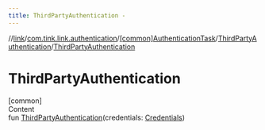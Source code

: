 ```yaml
---
title: ThirdPartyAuthentication -
---
```

//[link](../../../index.md)/[com.tink.link.authentication](../../index.md)/[[common]AuthenticationTask](../index.md)/[ThirdPartyAuthentication](index.md)/[ThirdPartyAuthentication](-third-party-authentication.md)



# ThirdPartyAuthentication  
[common]  
Content  
fun [ThirdPartyAuthentication](-third-party-authentication.md)(credentials: [Credentials](../../../com.tink.model.credentials/[common]-credentials/index.md))  



